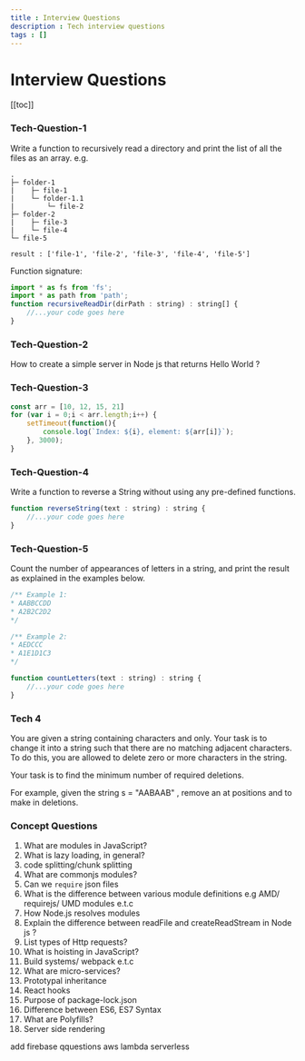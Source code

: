 ```yaml
---
title : Interview Questions
description : Tech interview questions
tags : []
---
```


# Interview Questions

[[toc]]

### Tech-Question-1
Write a function to recursively read a directory and print the list of all the files as an array.
e.g.
```
.
├─ folder-1
|    ├─ file-1
|    └─ folder-1.1
|        └─ file-2
├─ folder-2
|    ├─ file-3
|    └─ file-4
└─ file-5

result : ['file-1', 'file-2', 'file-3', 'file-4', 'file-5']
```


Function signature:
```js
import * as fs from 'fs';
import * as path from 'path';
function recursiveReadDir(dirPath : string) : string[] {
    //...your code goes here
}
```

### Tech-Question-2
How to create a simple server in Node js that returns Hello World ?

### Tech-Question-3
```js
const arr = [10, 12, 15, 21]
for (var i = 0;i < arr.length;i++) {
    setTimeout(function(){
        console.log(`Index: ${i}, element: ${arr[i]}`);
    }, 3000);
}
```

### Tech-Question-4
Write a function to reverse a String without using any pre-defined functions.
```js
function reverseString(text : string) : string {
    //...your code goes here
}
```

### Tech-Question-5
Count the number of appearances of letters in a string, and print the result as explained in the examples below.
```js
/** Example 1:
* AABBCCDD
* A2B2C2D2
*/

/** Example 2:
* AEDCCC
* A1E1D1C3
*/

function countLetters(text : string) : string {
    //...your code goes here
}
```

### Tech 4
You are given a string containing characters  and  only. Your task is to change it into a string such that there are no matching adjacent characters. To do this, you are allowed to delete zero or more characters in the string.

Your task is to find the minimum number of required deletions.

For example, given the string s = "AABAAB" , remove an  at positions  and  to make  in  deletions.

### Concept Questions
1. What are modules in JavaScript?
2. What is lazy loading, in general?
3. code splitting/chunk splitting
4. What are commonjs modules?
5. Can we `require` json files
6. What is the difference between various module definitions e.g AMD/ requirejs/ UMD modules e.t.c
7. How Node.js resolves modules
8. Explain the difference between readFile and createReadStream in Node js ?
9. List types of Http requests?
10. What is hoisting in JavaScript?
11. Build systems/ webpack e.t.c
11. What are micro-services?
12. Prototypal inheritance
13. React hooks
14. Purpose of package-lock.json
15. Difference between ES6, ES7 Syntax
16. What are Polyfills?
17. Server side rendering

add firebase qquestions
aws lambda
serverless
